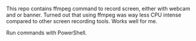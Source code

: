 This repo contains ffmpeg command to record screen, either with webcam and or banner. Turned out that using ffmpeg was way less CPU intense compared to other screen recording tools. Works well for me. 

Run commands with PowerShell.
